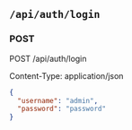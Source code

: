 ## `/api/auth/login`
### POST
POST /api/auth/login

Content-Type: application/json
```json
{
  "username": "admin",
  "password": "password"
}
```